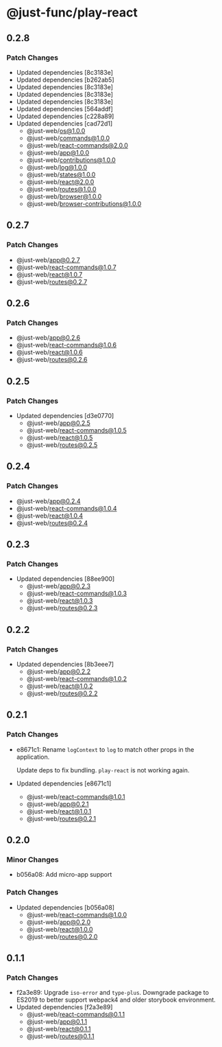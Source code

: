 # @just-func/play-react

## 0.2.8

### Patch Changes

- Updated dependencies [8c3183e]
- Updated dependencies [b262ab5]
- Updated dependencies [8c3183e]
- Updated dependencies [8c3183e]
- Updated dependencies [8c3183e]
- Updated dependencies [564addf]
- Updated dependencies [c228a89]
- Updated dependencies [cad72d1]
  - @just-web/os@1.0.0
  - @just-web/commands@1.0.0
  - @just-web/react-commands@2.0.0
  - @just-web/app@1.0.0
  - @just-web/contributions@1.0.0
  - @just-web/log@1.0.0
  - @just-web/states@1.0.0
  - @just-web/react@2.0.0
  - @just-web/routes@1.0.0
  - @just-web/browser@1.0.0
  - @just-web/browser-contributions@1.0.0

## 0.2.7

### Patch Changes

- @just-web/app@0.2.7
- @just-web/react-commands@1.0.7
- @just-web/react@1.0.7
- @just-web/routes@0.2.7

## 0.2.6

### Patch Changes

- @just-web/app@0.2.6
- @just-web/react-commands@1.0.6
- @just-web/react@1.0.6
- @just-web/routes@0.2.6

## 0.2.5

### Patch Changes

- Updated dependencies [d3e0770]
  - @just-web/app@0.2.5
  - @just-web/react-commands@1.0.5
  - @just-web/react@1.0.5
  - @just-web/routes@0.2.5

## 0.2.4

### Patch Changes

- @just-web/app@0.2.4
- @just-web/react-commands@1.0.4
- @just-web/react@1.0.4
- @just-web/routes@0.2.4

## 0.2.3

### Patch Changes

- Updated dependencies [88ee900]
  - @just-web/app@0.2.3
  - @just-web/react-commands@1.0.3
  - @just-web/react@1.0.3
  - @just-web/routes@0.2.3

## 0.2.2

### Patch Changes

- Updated dependencies [8b3eee7]
  - @just-web/app@0.2.2
  - @just-web/react-commands@1.0.2
  - @just-web/react@1.0.2
  - @just-web/routes@0.2.2

## 0.2.1

### Patch Changes

- e8671c1: Rename `logContext` to `log` to match other props in the application.

  Update deps to fix bundling.
  `play-react` is not working again.

- Updated dependencies [e8671c1]
  - @just-web/react-commands@1.0.1
  - @just-web/app@0.2.1
  - @just-web/react@1.0.1
  - @just-web/routes@0.2.1

## 0.2.0

### Minor Changes

- b056a08: Add micro-app support

### Patch Changes

- Updated dependencies [b056a08]
  - @just-web/react-commands@1.0.0
  - @just-web/app@0.2.0
  - @just-web/react@1.0.0
  - @just-web/routes@0.2.0

## 0.1.1

### Patch Changes

- f2a3e89: Upgrade `iso-error` and `type-plus`.
  Downgrade package to ES2019 to better support webpack4 and older storybook environment.
- Updated dependencies [f2a3e89]
  - @just-web/react-commands@0.1.1
  - @just-web/app@0.1.1
  - @just-web/react@0.1.1
  - @just-web/routes@0.1.1
